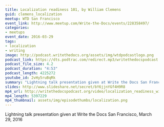 ```yaml
---
title: Localization readiness 101, by William Clemens
guid: clemens_localization
meetup: WTD San Francisco
event_link: http://www.meetup.com/Write-the-Docs/events/228358497/
categories:
- meetups
event_date: 2016-03-29
tags:
- localization
- writing
image: http://podcast.writethedocs.org/assets/img/wtdpodcastlogo.png
podcast_link: https://dts.podtrac.com/redirect.mp3/writethedocspodcast.org/localization-readiness-william-clemens.mp3
podcast_file_size: 4.2
podcast_duration: "4:53"
podcast_length: 4225272
youtube_id: 2vHy5ruBqRk
summary: "Lightning talk presentation given at Write the Docs San Francisco, March 29, 2016."
slides: http://www.slideshare.net/secret/bY6jjnYGf4H9R8
mp4_url: http://writethedocspodcast.org/video/localization_readiness_william_clemens.mp4
mp4_length: 5397229
mp4_thumbnail: assets/img/episodethumbs/localization.png
---
```


Lightning talk presentation given at Write the Docs San Francisco, March 29, 2016

